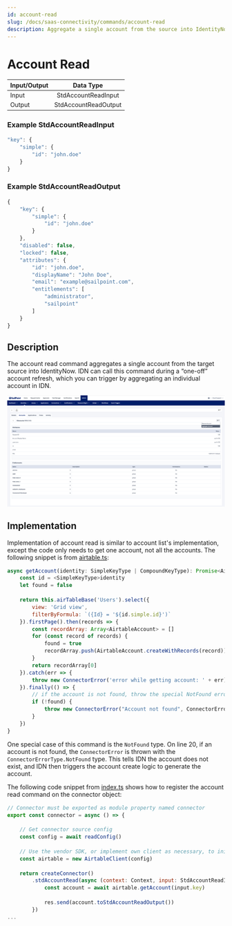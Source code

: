 ```yaml
---
id: account-read
slug: /docs/saas-connectivity/commands/account-read
description: Aggregate a single account from the source into IdentityNow.
---
```

# Account Read

| Input/Output |  Data Type                |
|:-------------|:-------------------------:|
| Input        | StdAccountReadInput       |
| Output       | StdAccountReadOutput      |

### Example StdAccountReadInput

```javascript
"key": {
    "simple": {
        "id": "john.doe"
    }
}
```

### Example StdAccountReadOutput

```javascript
{
    "key": {
        "simple": {
            "id": "john.doe"
        }
    },
    "disabled": false,
    "locked": false,
    "attributes": {
        "id": "john.doe",
        "displayName": "John Doe",
        "email": "example@sailpoint.com",
        "entitlements": [
            "administrator",
            "sailpoint"
        ]
    }
}
```

## Description

The account read command aggregates a single account from the target source into IdentityNow. IDN can call this command during a “one-off” account refresh, which you can trigger by aggregating an individual account in IDN.

![Account Read](./img/account_read_idn.png)

## Implementation

Implementation of account read is similar to account list's implementation, except the code only needs to get one account, not all the accounts.  The following snippet is from [airtable.ts](https://github.com/sailpoint-oss/airtable-example-connector/blob/main/src/airtable.ts):

```javascript
async getAccount(identity: SimpleKeyType | CompoundKeyType): Promise<AirtableAccount> {
    const id = <SimpleKeyType>identity
    let found = false

    return this.airTableBase('Users').select({
        view: 'Grid view',
        filterByFormula: `({Id} = '${id.simple.id}')`
    }).firstPage().then(records => {
        const recordArray: Array<AirtableAccount> = []
        for (const record of records) {
            found = true
            recordArray.push(AirtableAccount.createWithRecords(record))
        }
        return recordArray[0]
    }).catch(err => {
        throw new ConnectorError('error while getting account: ' + err)
    }).finally(() => {
        // if the account is not found, throw the special NotFound error type
        if (!found) {
            throw new ConnectorError("Account not found", ConnectorErrorType.NotFound)
        }
    })
}
```

One special case of this command is the ```NotFound``` type. On line 20, if an account is not found, the ```ConnectorError``` is thrown with the ```ConnectorErrorType.NotFound``` type. This tells IDN the account does not exist, and IDN then triggers the account create logic to generate the account.

The following code snippet from [index.ts](https://github.com/sailpoint-oss/airtable-example-connector/blob/main/src/index.ts) shows how to register the account read command on the connector object:

```javascript
// Connector must be exported as module property named connector
export const connector = async () => {

    // Get connector source config
    const config = await readConfig()

    // Use the vendor SDK, or implement own client as necessary, to initialize a client
    const airtable = new AirtableClient(config)

    return createConnector()
        .stdAccountRead(async (context: Context, input: StdAccountReadInput, res: Response<StdAccountReadOutput>) => {
            const account = await airtable.getAccount(input.key)

            res.send(account.toStdAccountReadOutput())
        })
...
```
